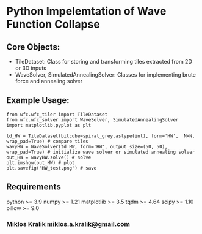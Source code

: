# Python Impelemtation of Wave Function Collapse

## Core Objects:
- TileDataset: Class for storing and transforming tiles extracted from 2D or 3D inputs
- WaveSolver, SimulatedAnnealingSolver: Classes for implementing brute force and annealing solver

## Example Usage:
```
from wfc.wfc_tiler import TileDataset
from wfc.wfc_solver import WaveSolver, SimulatedAnnealingSolver 
import matplotlib.pyplot as plt

td_HW = TileDataset(bitcube=spiral_grey.astype(int), form='HW',  N=N, wrap_pad=True) # compare tiles
wavyHW = WaveSolver(td_HW, form='HW', output_size=(50, 50), wrap_pad=True) # initialize wave solver or simulated annealing solver
out_HW = wavyHW.solve() # solve
plt.imshow(out_HW) # plot
plt.savefig('HW_test.png') # save
```
## Requirements
python >= 3.9
numpy >= 1.21
matplotlib >= 3.5
tqdm >= 4.64
scipy >= 1.10
pillow >= 9.0




### Miklos Kralik miklos.a.kralik@gmail.com


